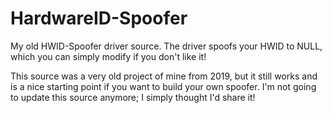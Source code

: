# HardwareID-Spoofer
My old HWID-Spoofer driver source. The driver spoofs your HWID to NULL, which you can simply modify if you don't like it!




This source was a very old project of mine from 2019, but it still works and is a nice starting point if you want to build your own spoofer. I'm not going to update this source anymore; I simply thought I'd share it!


